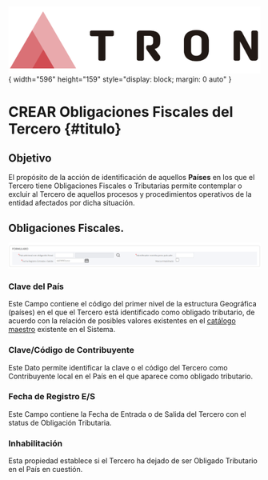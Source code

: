 ![Imagen LOGO](./00-Imagen/logo-TRON.png){ width="596" height="159" style="display: block; margin: 0 auto" }

# CREAR Obligaciones Fiscales del Tercero {#titulo}

## Objetivo

El propósito de la acción de identificación de aquellos **Países** en los que el Tercero tiene Obligaciones Fiscales o Tributarias permite contemplar o excluir al Tercero de aquellos procesos y procedimientos operativos de la entidad afectados por dicha situación.

## Obligaciones Fiscales.

![Datos Básicos](./00-Imagen/Obligaciones-Fiscales.png)

### **Clave del País**

Este Campo contiene el código del primer nivel de la estructura Geográfica (países) en el que el Tercero está identificado como obligado tributario, de acuerdo con la relación de posibles valores existentes en el [catálogo maestro](../../../../../../01-TRON/01-Documentacion/01-Modulos/01-Comunes/01-Definicion/03-Estructura-geografica/DEFINICION-Nivel1-Estructura-Geografica.md#titulo) existente en el Sistema.

### **Clave/Código de Contribuyente**

Este Dato permite identificar la clave o el código del Tercero como Contribuyente local en el País en el que aparece como obligado tributario.

### **Fecha de Registro E/S**

Este Campo contiene la Fecha de Entrada o de Salida del Tercero con el status de Obligación Tributaria.

### **Inhabilitación**

Esta propiedad establece si el Tercero ha dejado de ser Obligado Tributario en el País en cuestión.